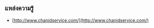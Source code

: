

## แหล่งความรู้

-  [http://www.chanidservice.com/](http://www.chanidservice.com/)
<!--stackedit_data:
eyJoaXN0b3J5IjpbOTYyNDU5ODUzXX0=
-->